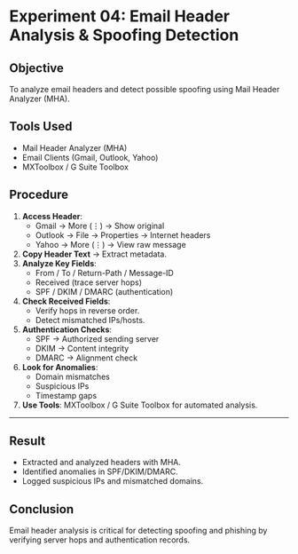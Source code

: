 # Experiment 04: Email Header Analysis & Spoofing Detection
## Objective
To analyze email headers and detect possible spoofing using Mail Header Analyzer (MHA).

## Tools Used
- Mail Header Analyzer (MHA)
- Email Clients (Gmail, Outlook, Yahoo)
- MXToolbox / G Suite Toolbox

## Procedure
1. **Access Header**:
   - Gmail → More (⋮) → Show original
   - Outlook → File → Properties → Internet headers
   - Yahoo → More (⋮) → View raw message
2. **Copy Header Text** → Extract metadata.
3. **Analyze Key Fields**:
   - From / To / Return-Path / Message-ID
   - Received (trace server hops)
   - SPF / DKIM / DMARC (authentication)
4. **Check Received Fields**:
   - Verify hops in reverse order.
   - Detect mismatched IPs/hosts.
5. **Authentication Checks**:
   - SPF → Authorized sending server
   - DKIM → Content integrity
   - DMARC → Alignment check
6. **Look for Anomalies**:
   - Domain mismatches
   - Suspicious IPs
   - Timestamp gaps
7. **Use Tools**: MXToolbox / G Suite Toolbox for automated analysis.

---

## Result
- Extracted and analyzed headers with MHA.
- Identified anomalies in SPF/DKIM/DMARC.
- Logged suspicious IPs and mismatched domains.

## Conclusion
Email header analysis is critical for detecting spoofing and phishing by verifying server hops and authentication records.
